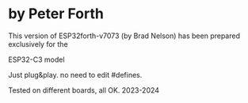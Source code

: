 # by Peter Forth

This version of ESP32forth-v7073 (by Brad Nelson) 
has been prepared exclusively for the 

ESP32-C3 model 

Just plug&play.
no need to edit #defines.

Tested on different boards, all OK.
2023-2024
